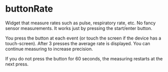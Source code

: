 # buttonRate
Widget that measure rates such as pulse, respiratory rate, etc.
No fancy sensor measurements. It works just by pressing the start/enter button.

You press the button at each event (or touch the screen if the device has a touch-screen).
After 3 presses the average rate is displayed. You can continue measuring to increase precision.

If you do not press the button for 60 seconds, the measuring restarts at the next press.

